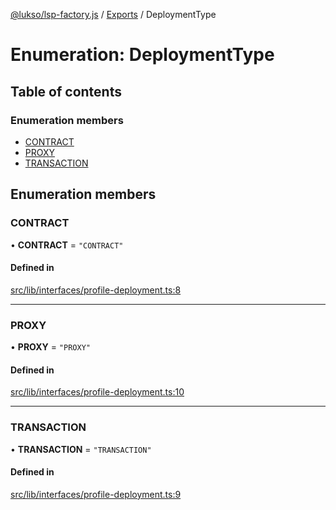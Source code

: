 [@lukso/lsp-factory.js](../README.md) / [Exports](../modules.md) / DeploymentType

# Enumeration: DeploymentType

## Table of contents

### Enumeration members

- [CONTRACT](DeploymentType.md#contract)
- [PROXY](DeploymentType.md#proxy)
- [TRANSACTION](DeploymentType.md#transaction)

## Enumeration members

### CONTRACT

• **CONTRACT** = `"CONTRACT"`

#### Defined in

[src/lib/interfaces/profile-deployment.ts:8](https://github.com/lukso-network/tools-lsp-factory/blob/c1d9183/src/lib/interfaces/profile-deployment.ts#L8)

___

### PROXY

• **PROXY** = `"PROXY"`

#### Defined in

[src/lib/interfaces/profile-deployment.ts:10](https://github.com/lukso-network/tools-lsp-factory/blob/c1d9183/src/lib/interfaces/profile-deployment.ts#L10)

___

### TRANSACTION

• **TRANSACTION** = `"TRANSACTION"`

#### Defined in

[src/lib/interfaces/profile-deployment.ts:9](https://github.com/lukso-network/tools-lsp-factory/blob/c1d9183/src/lib/interfaces/profile-deployment.ts#L9)
